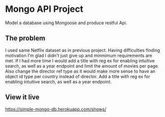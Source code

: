 # Mongo API Project

Model a database using Mongoose and produce restful Api.

## The problem

I used same Netflix dataset as in previous project. Having difficulties finding motivation I'm glad I didn't just give up and minmimum requirements are met.
If I had more time I would add a title with reg ex for enabling intuitive search, as well as a year endpoint and limit the amount of movies per page. Also change the director ref type as it would make more sense to have an object id type per country instead of director.
Add a title with reg ex for enabling intuitive search, as well as a year endpoint.


## View it live

https://simple-mongo-db.herokuapp.com/shows/
